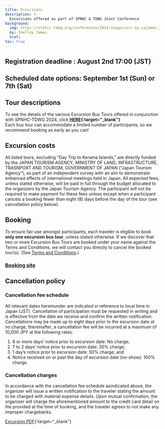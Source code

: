 ```yaml
---
title: Excursions
description: >
  Excursions offered as part of SPNHC & TDWG Joint Conference
background:
  img: https://static.tdwg.org/conferences/2024/images/occ-by-sajames.jpg
  by: Shelley James
  href: 
toc: true
---
```


## Registration deadline : August 2nd 17:00 (JST)

## Scheduled date options: September 1st (Sun) or 7th (Sat)

## Tour descriptions

To see the details of the various Excursion Bus Tours offered in conjunction with SPNHC-TDWG 2024, click **[HERE](https://static.tdwg.org/conferences/2024/excursions/spnhc-tdwg-2024-excursions.pdf){:target="_blank"}**<br />
Each bus tour can accommodate a limited number of participants, so we recommend booking as early as you can!

## Excursion costs

All listed tours, excluding "Day Trip to Kerama Islands," are directly funded by the JAPAN TOURISM AGENCY, MINISTRY OF LAND, INFRASTRUCTURE, TRASNPORT AND TOURISM, GOVERNMENT OF JAPAN (“Japan Tourism Agency”), as part of an independent survey with an aim to demonstrate enhanced effects of international meetings held in Japan. All expected fees, unless stated otherwise, will be paid in full through the budget allocated to the organizers by the Japan Tourism Agency. The participant will not be required to make payment for these fees unless except when a participant cancels a booking fewer than eight (8) days before the day of the tour (see cancellation policy below).

## Booking

To ensure fair use amongst participants, each traveler is eligible to book **only one excursion bus tour**, unless stated otherwise. If we discover that two or more Excursion Bus Tours are booked under your name against the Terms and Conditions, we will contact you directly to cancel the booked tour(s).  (See [Terms and Conditions](https://va.apollon.nta.co.jp/SPNHC-TDWG2024/files/TERMS.pdf).)

### [Booking site](https://va.apollon.nta.co.jp/SPNHC-TDWG2024/joho?MODE=top)

## Cancellation policy

### Cancellation fee schedule

All relevant dates hereinunder are indicated in reference to local time in Japan (JST). Cancellation of participation must be requested in writing and is effective from the date we receive and confirm the written notification. Cancellations may be made up to eight days prior to the excursion date at no charge; thereinafter, a cancellation fee will be incurred at a maximum of 10,000 JPY at the following rates:

1) 8 or more days’ notice prior to excursion date: No charge;
2) 7 to 2 days’ notice prior to excursion date: 30% charge;
3) 1 day’s notice prior to excursion date: 50% charge; and
4) Notice received on or past the day of excursion date (no-show): 100% charge.

### Cancellation charges

In accordance with the cancellation fee schedule asindicated above, the organizer will issue a written notification to the traveler stating the amount to be charged with material expense details. Upon mutual confirmation, the organizer will charge the aforementioned amount to the credit card detail on file provided at the time of booking, and the traveler agrees to not make any improper chargebacks.

[Excursion PDF](https://static.tdwg.org/conferences/2024/excursions/spnhc-tdwg-2024-excursions.pdf){:target="_blank"}

